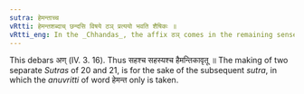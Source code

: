 ```yaml
---
sutra: हेमन्ताच्च
vRtti: हेमन्तशब्दाच् छन्दसि विषये ठञ् प्रत्ययो भवति शैषिकः ॥
vRtti_eng: In the _Chhandas_, the affix ठञ् comes in the remaining senses, after the word '_hemanta_.'
---
```

This debars अण् (IV. 3. 16). Thus सहश्च सहस्यश्च हैमन्तिकावृतू ॥ The making of two separate _Sutras_ of 20 and 21, is for the sake of the subsequent _sutra_, in which the _anuvritti_ of word हेमन्त only is taken.
